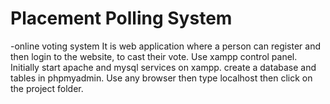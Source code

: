 # Placement Polling System 
-online voting system
It is web application where a person can register and then login to the website, to cast their vote.
Use xampp control panel.
Initially start apache and mysql services on xampp.
create a database and tables in phpmyadmin.
Use any browser then type localhost  then click on the project folder.
